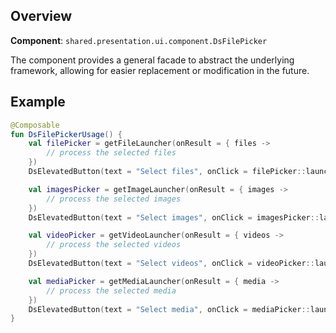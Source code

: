 ## Overview

**Component**: `shared.presentation.ui.component.DsFilePicker`  

The component provides a general facade to abstract the underlying framework, allowing for easier replacement or modification in the future.

## Example

```kotlin
@Composable
fun DsFilePickerUsage() {
    val filePicker = getFileLauncher(onResult = { files ->
        // process the selected files
    })
    DsElevatedButton(text = "Select files", onClick = filePicker::launch)

    val imagesPicker = getImageLauncher(onResult = { images ->
        // process the selected images
    })
    DsElevatedButton(text = "Select images", onClick = imagesPicker::launch)

    val videoPicker = getVideoLauncher(onResult = { videos ->
        // process the selected videos
    })
    DsElevatedButton(text = "Select videos", onClick = videoPicker::launch)

    val mediaPicker = getMediaLauncher(onResult = { media ->
        // process the selected media
    })
    DsElevatedButton(text = "Select media", onClick = mediaPicker::launch)
}
```